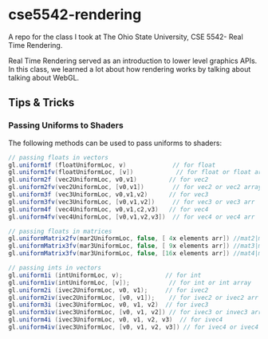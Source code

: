 # cse5542-rendering

A repo for the class I took at The Ohio State University, CSE 5542- Real Time Rendering.

Real Time Rendering served as an introduction to lower level graphics APIs. In this class, we learned a lot about how rendering works by talking about talking about WebGL.

## Tips & Tricks

### Passing Uniforms to Shaders

The following methods can be used to pass uniforms to shaders:

```GLSL
// passing floats in vectors
gl.uniform1f (floatUniformLoc, v)             // for float
gl.uniform1fv(floatUniformLoc, [v])            // for float or float arr
gl.uniform2f (vec2UniformLoc, v0,v1)         // for vec2
gl.uniform2fv(vec2UniformLoc, [v0,v1])        // for vec2 or vec2 array
gl.uniform3f (vec3UniformLoc, v0,v1,v2)      // for vec3
gl.uniform3fv(vec3UniformLoc, [v0,v1,v2])     // for vec3 or vec3 arr
gl.uniform4f (vec4UniformLoc, v0,v1,c2,v3)   // for vec4
gl.uniform4fv(vec4UniformLoc, [v0,v1,v2,v3])  // for vec4 or vec4 arr

// passing floats in matrices
gl.uniformMatrix2fv(mar2UniformLoc, false, [ 4x elements arr]) //mat2|mat2 arr
gl.uniformMatrix3fv(mar3UniformLoc, false, [ 9x elements arr]) //mat3|mat3 arr
gl.uniformMatrix3fv(mar3UniformLoc, false, [16x elements arr]) //mat4|mat4 arr

// passing ints in vectors
gl.uniform1i (intUniformLoc, v);            // for int
gl.uniform1iv(intUniformLoc, [v]);           // for int or int array
gl.uniform2i (ivec2UniformLoc, v0, v1);     // for ivec2
gl.uniform2iv(ivec2UniformLoc, [v0, v1]);    // for ivec2 or ivec2 arr
gl.uniform3i (ivec3UniformLoc, v0, v1, v2)  // for ivec3
gl.uniform3iv(ivec3UniformLoc, [v0, v1, v2]) // for ivec3 or invec3 arr
gl.uniform4i (ivec3UniformLoc, v0, v1, v2, v3)  // for ivec4
gl.uniform4iv(ivec3UniformLoc, [v0, v1, v2, v3]) // for ivec4 or ivec4 arr
```
